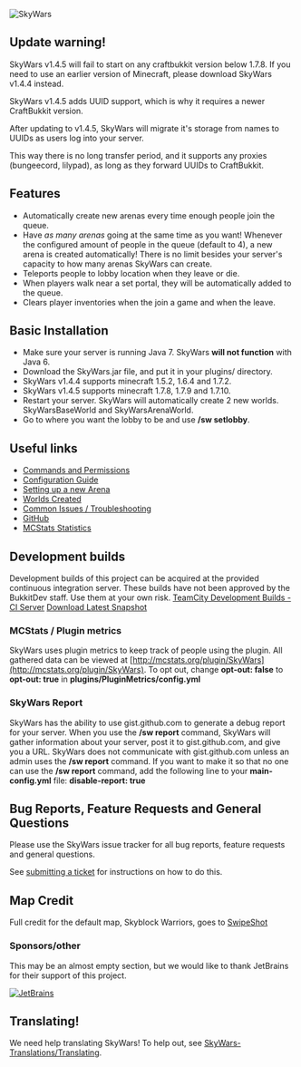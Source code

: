 ![SkyWars](http://dabo.guru/logo/SkyWars.png)

## Update warning!

SkyWars v1.4.5 will fail to start on any craftbukkit version below 1.7.8. If you need to use an earlier version of Minecraft, please download SkyWars v1.4.4 instead.

SkyWars v1.4.5 adds UUID support, which is why it requires a newer CraftBukkit version.

After updating to v1.4.5, SkyWars will migrate it's storage from names to UUIDs as users log into your server.

This way there is no long transfer period, and it supports any proxies (bungeecord, lilypad), as long as they forward UUIDs to CraftBukkit.

## Features
* Automatically create new arenas every time enough people join the queue.
* Have *as many arenas* going at the same time as you want!
  Whenever the configured amount of people in the queue (default to 4), a new arena is created automatically!
  There is no limit besides your server's capacity to how many arenas SkyWars can create.
* Teleports people to lobby location when they leave or die.
* When players walk near a set portal, they will be automatically added to the queue.
* Clears player inventories when the join a game and when the leave.

## Basic Installation
* Make sure your server is running Java 7. SkyWars **will not function** with Java 6.
* Download the SkyWars.jar file, and put it in your plugins/ directory.
 * SkyWars v1.4.4 supports minecraft 1.5.2, 1.6.4 and 1.7.2.
 * SkyWars v1.4.5 supports minecraft 1.7.8, 1.7.9 and 1.7.10.
* Restart your server. SkyWars will automatically create 2 new worlds. SkyWarsBaseWorld and SkyWarsArenaWorld.
* Go to where you want the lobby to be and use **/sw setlobby**.

## Useful links
* [Commands and Permissions](http://dabo.guru/skywars/commands-and-permissions)
* [Configuration Guide](http://dabo.guru/skywars/configuring-skywars)
* [Setting up a new Arena](http://dabo.guru/skywars/creating-an-arena)
* [Worlds Created](http://dabo.guru/skywars/skywars-worlds)
* [Common Issues / Troubleshooting](http://dabo.guru/skywars/troubleshooting)
* [GitHub](https://github.com/SkyWars/SkyWars)
* [MCStats Statistics](http://mcstats.org/plugin/SkyWars)

## Development builds
Development builds of this project can be acquired at the provided continuous integration server.
These builds have not been approved by the BukkitDev staff. Use them at your own risk.
[TeamCity Development Builds - CI Server](http://ci.dabo.guru/p/SkyWarsParent)
[Download Latest Snapshot](http://ci.dabo.guru/d/SkyWarsParent_SkyWars_MainBuild/SkyWars.jar)

### MCStats / Plugin metrics
SkyWars uses plugin metrics to keep track of people using the plugin.
All gathered data can be viewed at [http://mcstats.org/plugin/SkyWars](http://mcstats.org/plugin/SkyWars).
To opt out, change **opt-out: false** to **opt-out: true** in **plugins/PluginMetrics/config.yml**

### SkyWars Report
SkyWars has the ability to use gist.github.com to generate a debug report for your server. When you use the **/sw report** command, SkyWars will gather information about your server, post it to gist.github.com, and give you a URL. SkyWars does not communicate with gist.github.com unless an admin uses the **/sw report** command. If you want to make it so that no one can use the **/sw report** command, add the following line to your **main-config.yml** file: **disable-report: true**

## Bug Reports, Feature Requests and General Questions
Please use the SkyWars issue tracker for all bug reports, feature requests and general questions.

See [submitting a ticket](http://dabo.guru/skywars/submitting-a-ticket) for instructions on how to do this.

## Map Credit
Full credit for the default map, Skyblock Warriors, goes to [SwipeShot](http://www.youtube.com/user/SwipeShot)

### Sponsors/other
This may be an almost empty section, but we would like to thank JetBrains for their support of this project.

[![JetBrains](http://www.jetbrains.com/idea/docs/logo_intellij_idea.png)](http://www.jetbrains.com/idea/)

## Translating!
We need help translating SkyWars! To help out, see [SkyWars-Translations/Translating](https://github.com/SkyWars/SkyWars-Translations/wiki/Translating).
